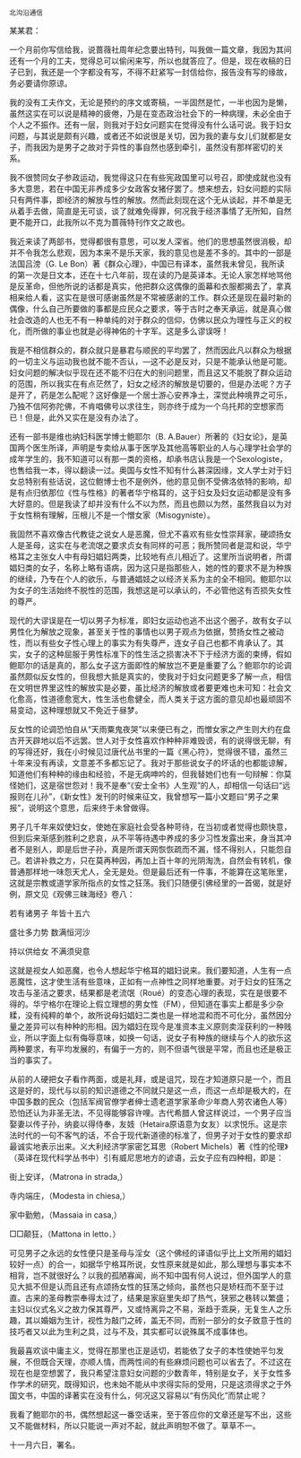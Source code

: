     北沟沿通信 

   某某君：

   一个月前你写信给我，说蔷薇社周年纪念要出特刊，叫我做一篇文章，我因为其间还有一个月的工夫，觉得总可以偷闲来写，所以也就答应了。但是，现在收稿的日子已到，我还是一个字都没有写，不得不赶紧写一封信给你，报告没有写的缘故，务必要请你原谅。

   我的没有工夫作文，无论是预约的序文或寄稿，一半固然是忙，一半也因为是懒，虽然这实在可以说是精神的疲倦，乃是在变态政治社会下的一种病理，未必全由于个人之不振作。还有一层，则我对于妇女问题实在觉得没有什么话可说。我于妇女问题，与其说是颇有兴趣，或者还不如说很是关切，因为我的妻与女儿们就都是女子，而我因为是男子之故对于异性的事自然也感到牵引，虽然没有那样密切的关系。

   我不很赞同女子参政运动，我觉得这只在有些宪政国里可以号召，即使成就也没有多大意思，若在中国无非养成多少女政客女猪仔罢了。想来想去，妇女问题的实际只有两件事，即经济的解放与性的解放。然而此刻现在这个无从谈起，并不单是无从着手去做，简直是无可谈，谈了就难免得罪，何况我于经济事情了无所知，自然更不能开口，此我所以不克为蔷薇特刊作文之故也。

   我近来读了两部书，觉得都很有意思，可以发人深省。他们的思想虽然很消极，却并不令我怎么悲观，因为本来不是乐天家，我的意见也是差不多的。其中的一部是法国吕滂（G. Le Bon）著《群众心理》，中国已有译本，虽然我未曾见，我所读的第一次是日文本，还在十七八年前，现在读的乃是英译本。无论人家怎样地骂他是反革命，但他所说的话都是真实，他把群众这偶像的面幕和衣服都揭去了，拿真相来给人看，这实在是很可感谢虽然是不常被感谢的工作。群众还是现在最时新的偶像，什么自己所要做的事都是应民众之要求，等于古时之奉天承运，就是真心做社会改造的人也无不有一种单纯的对于群众的信仰，仿佛以民众为理性与正义的权化，而所做的事业也就是必得神佑的十字军。这是多么谬误呀！

   我是不相信群众的，群众就只是暴君与顺民的平均罢了，然而因此凡以群众为根据的一切主义与运动我也就不能不否认，—这不必是反对，只是不能承认他是可能。妇女问题的解决似乎现在还不能不归在大的别问题里，而且这又不能脱了群众运动的范围，所以我实在有点茫然了，妇女之经济的解放是切要的，但是办法呢？方子是开了，药是怎么配呢？这好像是一个居士游心安养净土，深觉此种境界之可乐，乃独不信阿弥陀佛，不肯唱佛号以求往生，则亦终于成为一个乌托邦的空想家而已！但是，此外又实在是没有办法了。

   还有一部书是维也纳妇科医学博士鲍耶尔（B. A.Bauer）所著的《妇女论》，是英国两个医生所译，声明是专卖给从事于医学及其他高等职业的人与心理学社会学的成年学生的，我不知道可以有那一类的资格，却承书店认我是一个Sexologiste，也售给我一本，得以翻读一过。奥国与女性不知有什么甚深因缘，文人学士对于妇女总特别有些话说，这位鲍博士也不是例外，他的意见倒不受佛洛依特的影响，却是有点归依那位《性与性格》的著者华宁格耳的，这于妇女及妇女运动都是没有多大好意的。但是我读了却并没有什么不以为然，而且也颇以为然，虽然我自以为对于女性稍有理解，压根儿不是一个憎女家（Misogyniste）。

   我固然不喜欢像古代教徒之说女人是恶魔，但尤不喜欢有些女性崇拜家，硬颂扬女人是圣母，这实在与老流氓之要求贞女有同样的可恶；我所赞同者是混和说，华宁格耳之主张女人中有母妇娼妇两类，比较地有点儿相近了。这里所当说明者，所谓娼妇类的女子，名称上略有语病，因为这只是指那些人，她的性的要求不是为种族的继续，乃专在个人的欲乐，与普通娼妓之以经济关系为主的全不相同。鲍耶尔以为女子的生活始终不脱性的范围，我想这是可以承认的，不必管他这有否损失女性的尊严。

   现代的大谬误是在一切以男子为标准，即妇女运动也逃不出这个圈子，故有女子以男性化为解放之现象，甚至关于性的事情也以男子观点为依据，赞扬女性之被动性，而以有些女子性心理上的事实为有失尊严，连女子自己也都不肯承认了。其实，女子的这种屈服于男性标准下的性生活之损害决不下于经济方面的束缚，假如鲍耶尔的话是真的，那么女子这方面即性的解放岂不更是重要了么？鲍耶尔的论调虽然颇似反女性的，但我想大抵是真实的，使我对于妇女问题更多了解一点，相信在文明世界里这性的解放实是必要，虽比经济的解放或者要更难也未可知：社会文化愈高，性道德愈宽大，性生活也愈健全，而人类关于这方面的意见却也最顽固不易变动，这种理想就又不免近于昼梦。

   反女性的论调恐怕自从“天雨粟鬼夜哭”以来便已有之，而憎女家之产生则大约在盘古开天辟地以后不远罢。世人对于女性喜欢作种种非难毁谤，有的说得很无聊，有的写得还好，我在小时候见过唐代丛书里的一篇《黑心符》，觉得很不错，虽然三十年来没有再读，文意差不多都忘记了。我对于那些说女子的坏话的也都能谅解，知道他们有种种的缘由和经验，不是无病呻吟的，但我替她们也有一句辩解：你莫怪她们，这是宿世怨对！我不是奉“《安士全书》人生观”的人，却相信一句话曰“远报则在儿孙”，《新女性》发刊的时候来征文，我曾想写一篇小文题曰“男子之果报”，说明这个意思，后来终于未曾做得。

   男子几千年来奴使妇女，使她在家庭社会受各种苛待，在当初或者觉得也颇快意，但到后来渐感到胜利之悲哀，从不平等待遇中养成的多少习性发露出来，身当其冲者不是别人，即是后世子孙，真是所谓天网恢恢疏而不漏，怪不得别人，只能怨自己。若讲补救之方，只在莫再种因，再加上百十年的光阴淘洗，自然会有转机，像普通那样地一味怨天尤人，全无是处。但是最后还有一件事，不能算在这笔账里，这就是宗教或道学家所指点的女性之狂荡。我们只随便引佛经里的一首偈，就是好例，原文见《观佛三昧海经》卷八：

   若有诸男子 年皆十五六

   盛壮多力势 数满恒河沙

   持以供给女 不满须臾意

   这就是视女人如恶魔，也令人想起华宁格耳的娼妇说来。我们要知道，人生有一点恶魔性，这才使生活有些意味，正如有一点神性之同样地重要。对于妇女的狂荡之攻击与圣洁之要求，结果都是老流氓（Roué）的变态心理的表现，实在是很要不得的。华宁格尔在理论上假立理想的男女性（FM），但知道在事实上都是多少杂糅，没有纯粹的单个，故所说母妇娼妇二类也是一样地混和而不可化分，虽然因分量之差异可以有种种的形相。因为娼妇在现今是准资本主义原则卖淫获利的一种贱业，所以字面上似有侮辱意味，如换一句话，说女子有种族的继续与个人的欲乐这两种要求，有平均发展的，有偏于一方的，则不但语气很是平常，而且也还是极正当的事实了。

   从前的人硬把女子看作两面，或是礼拜，或是诅咒，现在才知道原只是一个，而且这是好的，现代与以前的知识道德之不同就只是这一点，而这一点却是极大的，在中国多数的民众（包括军阀官僚学者绅士遗老道学家革命少年商人劳农诸色人等）恐怕还认为非圣无法，不见得能够容许哩。古代希腊人曾这样说过，一个男子应当娶妻以传子孙，纳妾以得侍奉，友妓（Hetaira原语意为女友）以求悦乐。这是宗法时代的一句不客气的话，不合于现代新道德的标准了，但男子对于女性的要求却最诚实地表示出来。义大利经济学家密乞耳思（Robert Michels）著《性的伦理》（英译在现代科学丛书中）引有威尼思地方的谚语，云女子应有四种相，即是：

   街上安详，（Matrona in strada,）

   寺内端庄，（Modesta in chiesa,）

   家中勤勉，（Massaia in casa,）

   □□颠狂，（Mattona in letto．）

   可见男子之永远的女性便只是圣母与淫女（这个佛经的译语似乎比上文所用的娼妇较好一点）的合一，如据华宁格耳所说，女性原来就是如此，那么理想与事实本不相背，岂不就很好么？以我的孤陋寡闻，尚不知中国有何人说过，但外国学人的意见大抵不但是认而且还有点颂扬女性的狂荡之倾向，虽然也只是矫枉而不至于过直。古来的圣母教崇奉得太过了，结果是家庭里失却了热气，狭邪之巷转以繁盛；主妇以仪式名义之故力保其尊严，又或恃离异之不易，渐趋于乖戾，无复生人之乐趣，其以婚姻为生计，视性为敲门之砖，盖无不同，而别一部分的女子致意于性的技巧者又以此为生利之具，过与不及，其实都可以说殊属不成事体也。

   我最喜欢谈中庸主义，觉得在那里也正是适切，若能依了女子的本性使她平匀发展，不但既合天理，亦顺人情，而两性间的有些麻烦问题也可以省去了。不过这在现在也是空想罢了，我只希望注意妇女问题的少数青年，特别是女子，关于女性多作学术的研究，既得知识，也未始不能从中求得实际的受用，只是这须得求之于外国文书，中国的译著实在没有什么，何况这又容易以“有伤风化”而禁止呢？

   我看了鲍耶尔的书，偶然想起这一番空话来，至于答应你的文章还是写不出，这些又不能做材料，所以只能说一声对不起，就此声明恕不做了。草草不一。

   十一月六日，署名。

